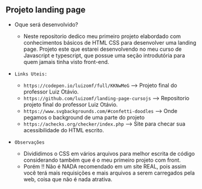 ## Projeto landing page


- Oque será desenvolvido?
  - Neste repositorio dedico meu primeiro projeto elabordado com conhecimentos básicos de HTML CSS para desenvolver uma landing page. Projeto este que estarei desenvolvendo no meu curso de Javascript e typescript, que possue uma seção introdutória para quem jamais tinha visto front-end.

- `Links Uteis:`
  - `https://codepen.io/luizomf/full/KKNwMeG` --> Projeto final do professor Luiz Otávio.
  - `https://github.com/luizomf/landing-page-cursojs` --> Repositorio projeto final do professor Luiz Otávio.
  - `https://www.svgbackgrounds.com/#confetti-doodles` --> Onde pegamos o background de uma parte do projeto
  - `https://achecks.org/checker/index.php` --> Site para checar sua acessibilidade do HTML escrito.

- `Observações`
  - Divididimos o CSS em vários arquivos para melhor escrita de código considerando também que é o meu primeiro projeto com front.
  - Porém !! Não é NADA recomendado em um site REAL, pois assim você terá mais requisições e mais arquivos a serem carregados pela web, coisa que não é nada atrativa.